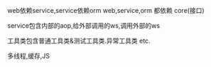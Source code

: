 web依赖service,service依赖orm
web,service,orm 都依赖 core(接口)

service包含内部的aop,给外部调用的ws,调用外部的ws

工具类包含普通工具类&测试工具类.异常工具类 etc.

多线程,缓存,JS